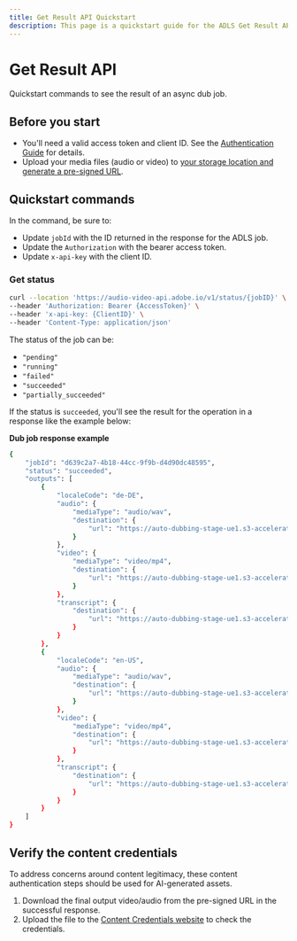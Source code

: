 ```yaml
---
title: Get Result API Quickstart
description: This page is a quickstart guide for the ADLS Get Result API.
---
```

# Get Result API

Quickstart commands to see the result of an async dub job.

## Before you start

- You'll need a valid access token and client ID. See the [Authentication Guide](../getting_started/index.md) for details.
- Upload your media files (audio or video) to [your storage location and generate a pre-signed URL](../getting_started/storage_solutions/index.md).

## Quickstart commands

In the command, be sure to:

-  Update `jobId` with the ID returned in the response for the ADLS job.
-  Update the `Authorization` with the bearer access token.
-  Update `x-api-key` with the client ID.

### Get status

```bash
curl --location 'https://audio-video-api.adobe.io/v1/status/{jobID}' \
--header 'Authorization: Bearer {AccessToken}' \
--header 'x-api-key: {ClientID}' \
--header 'Content-Type: application/json'
```

The status of the job can be:

- `"pending"`
- `"running"`
- `"failed"`
- `"succeeded"`
- `"partially_succeeded"`

If the status is `succeeded`, you'll see the result for the operation in a response like the example below:

**Dub job response example**

```bash
{
    "jobId": "d639c2a7-4b18-44cc-9f9b-d4d90dc48595",
    "status": "succeeded",
    "outputs": [
        {
            "localeCode": "de-DE",
            "audio": {
                "mediaType": "audio/wav",
                "destination": {
                    "url": "https://auto-dubbing-stage-ue1.s3-accelerate.amazonaws.com/d639c2a7-4b18-44cc-9f9b-d4d90dc48595/signed_output_de_DE_0_soundliftmix.wav?response-content-disposition=attachment&AWSAccessKeyId=AKIATIXTMZXK45BXP3W2&Signature=okbACJJHLxFLbysdPhjbho9LFT4%3D&Expires=1725446974"
                }
            },
            "video": {
                "mediaType": "video/mp4",
                "destination": {
                    "url": "https://auto-dubbing-stage-ue1.s3-accelerate.amazonaws.com/d639c2a7-4b18-44cc-9f9b-d4d90dc48595/signed_output_de_DE_0_soundliftmix.mp4?response-content-disposition=attachment&AWSAccessKeyId=AKIATIXTMZXK45BXP3W2&Signature=7UK1%2FY%2FVTAWRUupKG%2FqmXJE%2F4OQ%3D&Expires=1725446974"
                }
            },
            "transcript": {
                "destination": {
                    "url": "https://auto-dubbing-stage-ue1.s3-accelerate.amazonaws.com/d639c2a7-4b18-44cc-9f9b-d4d90dc48595/translation_de_DE.txt?response-content-disposition=attachment&AWSAccessKeyId=AKIATIXTMZXK45BXP3W2&Signature=FN%2Fg%2FM%2BrwLWi8Ve4JluaLX6KLkI%3D&Expires=1725446974"
                }
            }
        },
        {
            "localeCode": "en-US",
            "audio": {
                "mediaType": "audio/wav",
                "destination": {
                    "url": "https://auto-dubbing-stage-ue1.s3-accelerate.amazonaws.com/d639c2a7-4b18-44cc-9f9b-d4d90dc48595/signed_output_en_US_0_soundliftmix.wav?response-content-disposition=attachment&AWSAccessKeyId=AKIATIXTMZXK45BXP3W2&Signature=TaN5jAs%2BPkxcGXzSprY762OrUZ4%3D&Expires=1725446974"
                }
            },
            "video": {
                "mediaType": "video/mp4",
                "destination": {
                    "url": "https://auto-dubbing-stage-ue1.s3-accelerate.amazonaws.com/d639c2a7-4b18-44cc-9f9b-d4d90dc48595/signed_output_en_US_0_soundliftmix.mp4?response-content-disposition=attachment&AWSAccessKeyId=AKIATIXTMZXK45BXP3W2&Signature=1NTrzLspbHdc3wai4hFomZnwVQQ%3D&Expires=1725446974"
                }
            },
            "transcript": {
                "destination": {
                    "url": "https://auto-dubbing-stage-ue1.s3-accelerate.amazonaws.com/d639c2a7-4b18-44cc-9f9b-d4d90dc48595/translation_en_US.txt?response-content-disposition=attachment&AWSAccessKeyId=AKIATIXTMZXK45BXP3W2&Signature=KH46%2BTBaispa4FfILVO7bIojI7s%3D&Expires=1725446974"
                }
            }
        }
    ]
}
```

## Verify the content credentials

To address concerns around content legitimacy, these content authentication steps should be used for AI-generated assets.

1. Download the final output video/audio from the pre-signed URL in the successful response.
2. Upload the file to the [Content Credentials website](https://contentcredentials.org/verify) to check the credentials.
